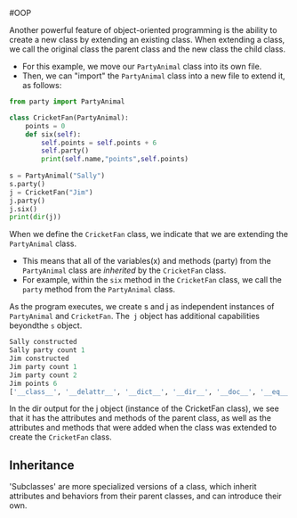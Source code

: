 #OOP 

Another powerful feature of object-oriented programming is the ability to create a new class by extending an existing class. When extending a class, we call the original class the parent class and the new class the child class.

- For this example, we move our `PartyAnimal` class into its own file.
- Then, we can "import" the `PartyAnimal` class into a new file to extend it, as follows:
```python
from party import PartyAnimal

class CricketFan(PartyAnimal):
    points = 0
    def six(self):
        self.points = self.points + 6
        self.party()
        print(self.name,"points",self.points)
        
s = PartyAnimal("Sally")
s.party()
j = CricketFan("Jim")
j.party()
j.six()
print(dir(j))
```

When we define the `CricketFan` class, we indicate that we are extending the `PartyAnimal` class.
- This means that all of the variables(x) and methods (party) from the `PartyAnimal` class are *inherited* by the `CricketFan` class.
- For example, within the `six` method in the `CricketFan` class, we call the `party` method from the `PartyAnimal` class.

As the program executes, we create s and j as independent instances of `PartyAnimal` and `CricketFan`. The` j` object has additional capabilities beyondthe `s` object.
```python
Sally constructed
Sally party count 1
Jim constructed
Jim party count 1
Jim party count 2
Jim points 6
['__class__', '__delattr__', '__dict__', '__dir__', '__doc__', '__eq__', '__format__', '__ge__', '__getattribute__', '__getstate__', '__gt__', '__hash__', '__init__', '__init_subclass__', '__le__', '__lt__', '__module__', '__ne__', '__new__', '__reduce__', '__reduce_ex__', '__repr__', '__setattr__', '__sizeof__', '__str__', '__subclasshook__', '__weakref__', 'name', 'party', 'points', 'six', 'x']
```
In the dir output for the j object (instance of the CricketFan class), we see that it has the attributes and methods of the parent class, as well as the attributes and methods that were added when the class was extended to create the `CricketFan` class.

## Inheritance
'Subclasses' are more specialized versions of a class, which inherit attributes and behaviors from their parent classes, and can introduce their own.